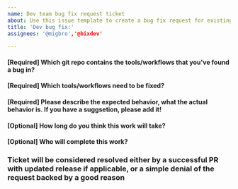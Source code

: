 ```yaml
---
name: Dev team bug fix request ticket
about: Use this issue template to create a bug fix request for existing Kids First and D3b tools and workflows
title: 'Dev bug fix:'
assignees: '@migbro','@bixdev'

---
```


<!--Hi there! Please take a moment to fill out the template below.-->

#### [Required] Which git repo contains the tools/workflows that you've found a bug in?



#### [Required] Which tools/workflows need to be fixed?



#### [Required] Please describe the expected behavior, what the actual behavior is.  If you have a suggsetion, please add it!



#### [Optional] How long do you think this work will take?



#### [Optional] Who will complete this work?


### Ticket will be considered resolved either by a successful PR with updated release if applicable, or a simple denial of the request backed by a good reason
